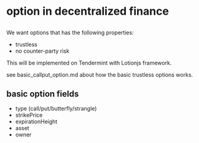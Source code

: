 # option in decentralized finance

## 

We want options that has the following properties:
- trustless
- no counter-party risk

This will be implemented on Tendermint with Lotionjs framework.


see basic_callput_option.md about how the basic trustless options works.


## basic option fields

- type
(call/put/butterfly/strangle)
- strikePrice
- expirationHeight
- asset
- owner


